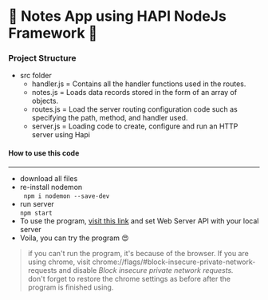 # 🤩 Notes App using HAPI NodeJs Framework 🤩

### Project Structure

- src folder
  - handler.js = Contains all the handler functions used in the routes.
  - notes.js = Loads data records stored in the form of an array of objects.
  - routes.js = Load the server routing configuration code such as specifying the path, method, and handler used.
  - server.js = Loading code to create, configure and run an HTTP server using Hapi

#### How to use this code

---

- download all files
- re-install nodemon <br>` npm i nodemon --save-dev`
- run server <br> `npm start`
- To use the program, [visit this link](http://notesapp-v1.dicodingacademy.com/) and set Web Server API with your local server
- Voila, you can try the program 😍

> if you can't run the program, it's because of the browser. If you are using chrome, visit chrome://flags/#block-insecure-private-network-requests and disable _Block insecure private network requests._ <br>
> don't forget to restore the chrome settings as before after the program is finished using.

